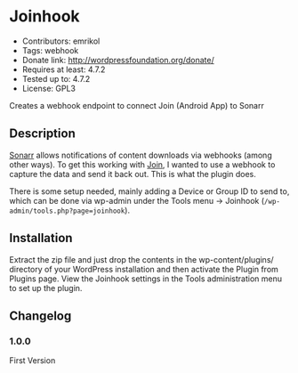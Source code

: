 # Joinhook #

* Contributors: emrikol
* Tags: webhook
* Donate link: http://wordpressfoundation.org/donate/
* Requires at least: 4.7.2
* Tested up to: 4.7.2
* License: GPL3

Creates a webhook endpoint to connect Join (Android App) to Sonarr

## Description ##

[Sonarr](https://sonarr.tv/) allows notifications of content downloads via webhooks (among other ways).  To get this working with [Join](https://joaoapps.com/join/), I wanted to use a webhook to capture the data and send it back out.  This is what the plugin does.

There is some setup needed, mainly adding a Device or Group ID to send to, which can be done via wp-admin under the Tools menu -> Joinhook (`/wp-admin/tools.php?page=joinhook`).

## Installation ##

Extract the zip file and just drop the contents in the wp-content/plugins/ directory of your WordPress installation and then activate the Plugin from Plugins page.  View the Joinhook settings in the Tools administration menu to set up the plugin.

## Changelog ##

### 1.0.0 ###

First Version